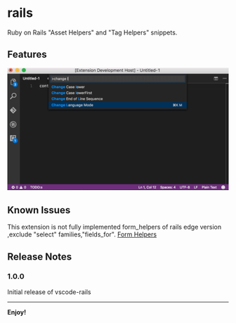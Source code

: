 # rails  

Ruby on Rails "Asset Helpers" and "Tag Helpers" snippets.

## Features

![feature X](./images/vscode-rails.gif)


## Known Issues  

This extension is not fully implemented form_helpers of rails edge version ,exclude "select" families,"fields_for".
[Form Helpers](http://edgeguides.rubyonrails.org/form_helpers.html)

## Release Notes

### 1.0.0

Initial release of vscode-rails

-----------------------------------------------------------------------------------------------------------

**Enjoy!**